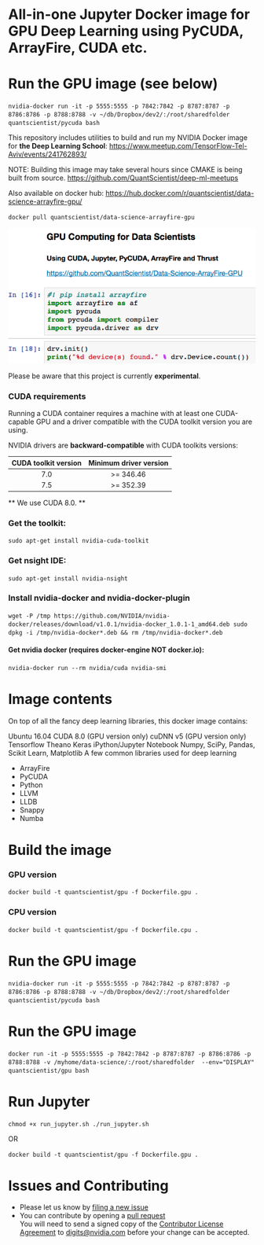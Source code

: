 # All-in-one Jupyter Docker image for GPU Deep Learning using PyCUDA, ArrayFire, CUDA etc. 



# Run the GPU image (see below)

`nvidia-docker run -it -p 5555:5555 -p 7842:7842 -p 8787:8787 -p 8786:8786 -p 8788:8788 -v ~/db/Dropbox/dev2/:/root/sharedfolder  quantscientist/pycuda bash`

This repository includes utilities to build and run my NVIDIA Docker image for **the Deep Learning School**:
https://www.meetup.com/TensorFlow-Tel-Aviv/events/241762893/

NOTE: Building this image may take several hours since CMAKE is being built from source. 
https://github.com/QuantScientist/deep-ml-meetups

Also available on docker hub:
https://hub.docker.com/r/quantscientist/data-science-arrayfire-gpu/

`docker pull quantscientist/data-science-arrayfire-gpu`



![cuda](cuda-test1.png)

Please be aware that this project is currently **experimental**.

### CUDA requirements

Running a CUDA container requires a machine with at least one CUDA-capable GPU and a driver compatible with the CUDA toolkit version you are using.

NVIDIA drivers are **backward-compatible** with CUDA toolkits versions:

CUDA toolkit version   | Minimum driver version
:---------------------:|:-----------------------:
  7.0                  | >= 346.46
  7.5                  | >= 352.39
  
** We use CUDA 8.0. **   

### Get the toolkit:
`sudo apt-get install nvidia-cuda-toolkit`

### Get nsight IDE:
`sudo apt-get install nvidia-nsight`

### Install nvidia-docker and nvidia-docker-plugin
`wget -P /tmp https://github.com/NVIDIA/nvidia-docker/releases/download/v1.0.1/nvidia-docker_1.0.1-1_amd64.deb
sudo dpkg -i /tmp/nvidia-docker*.deb && rm /tmp/nvidia-docker*.deb`

#### Get nvidia docker (requires docker-engine **NOT** docker.io):
`nvidia-docker run --rm nvidia/cuda nvidia-smi`


# Image contents
On top of all the fancy deep learning libraries, this docker image contains:

Ubuntu 16.04
CUDA 8.0 (GPU version only)
cuDNN v5 (GPU version only)
Tensorflow
Theano
Keras
iPython/Jupyter Notebook
Numpy, SciPy, Pandas, Scikit Learn, Matplotlib
A few common libraries used for deep learning

* ArrayFire
* PyCUDA
* Python 
* LLVM
* LLDB
* Snappy
* Numba
 
# Build the image
### GPU version
`docker build -t quantscientist/gpu -f Dockerfile.gpu .`

### CPU version
`docker build -t quantscientist/gpu -f Dockerfile.cpu .`

# Run the GPU image
`nvidia-docker run -it -p 5555:5555 -p 7842:7842 -p 8787:8787 -p 8786:8786 -p 8788:8788 -v ~/db/Dropbox/dev2/:/root/sharedfolder  quantscientist/pycuda bash`

# Run the GPU image
`docker run -it -p 5555:5555 -p 7842:7842 -p 8787:8787 -p 8786:8786 -p 8788:8788 -v /myhome/data-science/:/root/sharedfolder  --env="DISPLAY" quantscientist/gpu bash`


# Run Jupyter
`chmod +x run_jupyter.sh
./run_jupyter.sh`

OR

`docker build -t quantscientist/gpu -f Dockerfile.gpu .`


# Issues and Contributing
* Please let us know by [filing a new issue](https://github.com/QuantScientist/Data-Science-ArrayFire-GPU/issues/new)
* You can contribute by opening a [pull request](https://help.github.com/articles/using-pull-requests/)  
You will need to send a signed copy of the [Contributor License Agreement](CLA) to digits@nvidia.com before your change can be accepted.
